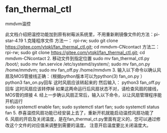 # fan_thermal_ctl
mmdvm温控

此文档介绍把温控功能加到原有树莓派系统里，不用重新刷镜像文件的方法：pi-star-4.19
1.克隆程序文件
方法一：
rpi-rw; 
sudo git clone https://gitee.com/ytqkl/fan_thermal_ctl.git;
cd mmdvm-CNcontact
方法二：
rpi-rw; 
sudo git clone https://gitee.com/ytqkl/fan_thermal_ctl.git;
cd mmdvm-CNcontact
2. 移动文件到指定位置 
sudo mv fan_thermal_ctl.py /boot/;
sudo mv fan.service /etc/systemd/system/;
sudo mv fan_on.py /home/mmdvm;
sudo mv fan_off.py /home/mmdvm
3. 输入以下命令以确认风扇及MOS管接线正确：（根据python版本可以为python(3) fan_on.py ）   
python3 fan_on.py回车
这时风扇应该转起来的
然后输入：
python3 fan_off.py回车
这时风扇应该转停掉
如果这两命运行后风扇状态不对，请检查风扇的接线，MOS管的焊接
4. 经上一步确认风扇正常后，输入以下命令，以让风扇管理程序能开机运行    
sudo systemctl enable fan;
sudo systemctl start fan;
sudo systemctl status fan
5. 恭喜温控风扇功能已经安装上去了，重新开机就能启动温控风扇功能了    
6. 风扇的开启及关闭温度，是在fan_thermal_ct.py里面有定义的，您可以通过修改这个文件的对应值来调整到需要的温度。 注意开启温度要比关闭温度大。
